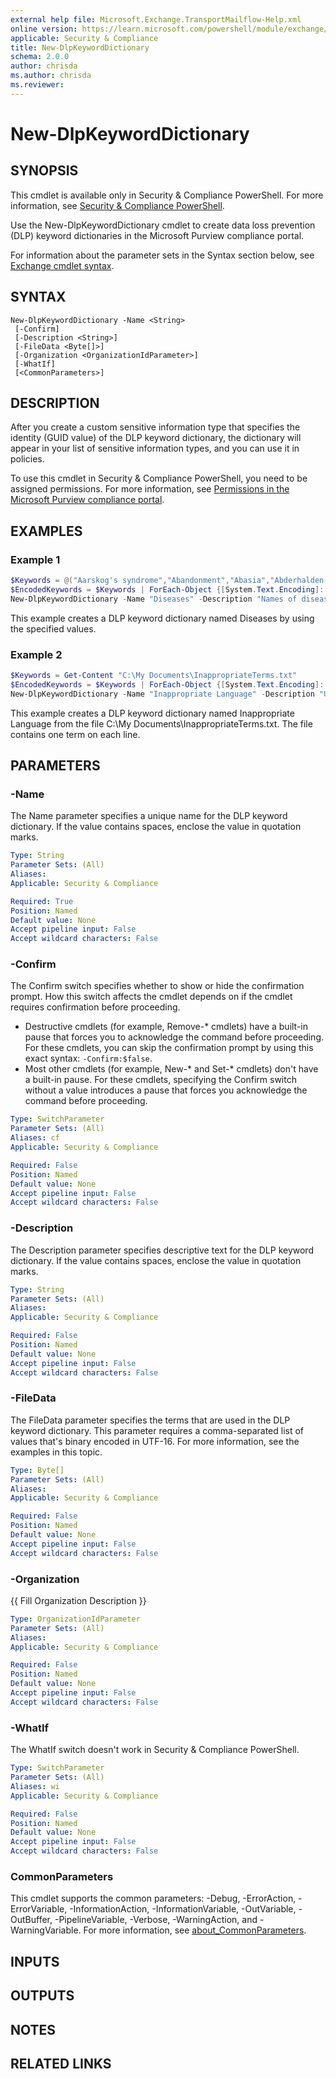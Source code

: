 ```yaml
---
external help file: Microsoft.Exchange.TransportMailflow-Help.xml
online version: https://learn.microsoft.com/powershell/module/exchange/new-dlpkeyworddictionary
applicable: Security & Compliance
title: New-DlpKeywordDictionary
schema: 2.0.0
author: chrisda
ms.author: chrisda
ms.reviewer:
---
```


# New-DlpKeywordDictionary

## SYNOPSIS
This cmdlet is available only in Security & Compliance PowerShell. For more information, see [Security & Compliance PowerShell](https://learn.microsoft.com/powershell/exchange/scc-powershell).

Use the New-DlpKeywordDictionary cmdlet to create data loss prevention (DLP) keyword dictionaries in the Microsoft Purview compliance portal.

For information about the parameter sets in the Syntax section below, see [Exchange cmdlet syntax](https://learn.microsoft.com/powershell/exchange/exchange-cmdlet-syntax).

## SYNTAX

```
New-DlpKeywordDictionary -Name <String>
 [-Confirm]
 [-Description <String>]
 [-FileData <Byte[]>]
 [-Organization <OrganizationIdParameter>]
 [-WhatIf]
 [<CommonParameters>]
```

## DESCRIPTION
After you create a custom sensitive information type that specifies the identity (GUID value) of the DLP keyword dictionary, the dictionary will appear in your list of sensitive information types, and you can use it in policies.

To use this cmdlet in Security & Compliance PowerShell, you need to be assigned permissions. For more information, see [Permissions in the Microsoft Purview compliance portal](https://learn.microsoft.com/microsoft-365/compliance/microsoft-365-compliance-center-permissions).

## EXAMPLES

### Example 1
```powershell
$Keywords = @("Aarskog's syndrome","Abandonment","Abasia","Abderhalden-Kaufmann-Lignac","Abdominalgia","Abduction contracture","Abetalipo proteinemia","Abiotrophy","Ablatio","ablation","Ablepharia","Abocclusion","Abolition","Aborter","Abortion","Abortus","Aboulomania","Abrami's disease","Abramo")
$EncodedKeywords = $Keywords | ForEach-Object {[System.Text.Encoding]::Unicode.GetBytes($_+"`r`n")}
New-DlpKeywordDictionary -Name "Diseases" -Description "Names of diseases and injuries from ICD-10-CM lexicon" -FileData $EncodedKeywords
```

This example creates a DLP keyword dictionary named Diseases by using the specified values.

### Example 2
```powershell
$Keywords = Get-Content "C:\My Documents\InappropriateTerms.txt"
$EncodedKeywords = $Keywords | ForEach-Object {[System.Text.Encoding]::Unicode.GetBytes($_+"`r`n")}
New-DlpKeywordDictionary -Name "Inappropriate Language" -Description "Unprofessional and inappropriate terminology" -FileData $EncodedKeywords
```

This example creates a DLP keyword dictionary named Inappropriate Language from the file C:\\My Documents\\InappropriateTerms.txt. The file contains one term on each line.

## PARAMETERS

### -Name
The Name parameter specifies a unique name for the DLP keyword dictionary. If the value contains spaces, enclose the value in quotation marks.

```yaml
Type: String
Parameter Sets: (All)
Aliases:
Applicable: Security & Compliance

Required: True
Position: Named
Default value: None
Accept pipeline input: False
Accept wildcard characters: False
```

### -Confirm
The Confirm switch specifies whether to show or hide the confirmation prompt. How this switch affects the cmdlet depends on if the cmdlet requires confirmation before proceeding.

- Destructive cmdlets (for example, Remove-\* cmdlets) have a built-in pause that forces you to acknowledge the command before proceeding. For these cmdlets, you can skip the confirmation prompt by using this exact syntax: `-Confirm:$false`.
- Most other cmdlets (for example, New-\* and Set-\* cmdlets) don't have a built-in pause. For these cmdlets, specifying the Confirm switch without a value introduces a pause that forces you acknowledge the command before proceeding.

```yaml
Type: SwitchParameter
Parameter Sets: (All)
Aliases: cf
Applicable: Security & Compliance

Required: False
Position: Named
Default value: None
Accept pipeline input: False
Accept wildcard characters: False
```

### -Description
The Description parameter specifies descriptive text for the DLP keyword dictionary. If the value contains spaces, enclose the value in quotation marks.

```yaml
Type: String
Parameter Sets: (All)
Aliases:
Applicable: Security & Compliance

Required: False
Position: Named
Default value: None
Accept pipeline input: False
Accept wildcard characters: False
```

### -FileData
The FileData parameter specifies the terms that are used in the DLP keyword dictionary. This parameter requires a comma-separated list of values that's binary encoded in UTF-16. For more information, see the examples in this topic.

```yaml
Type: Byte[]
Parameter Sets: (All)
Aliases:
Applicable: Security & Compliance

Required: False
Position: Named
Default value: None
Accept pipeline input: False
Accept wildcard characters: False
```

### -Organization
{{ Fill Organization Description }}

```yaml
Type: OrganizationIdParameter
Parameter Sets: (All)
Aliases:
Applicable: Security & Compliance

Required: False
Position: Named
Default value: None
Accept pipeline input: False
Accept wildcard characters: False
```

### -WhatIf
The WhatIf switch doesn't work in Security & Compliance PowerShell.

```yaml
Type: SwitchParameter
Parameter Sets: (All)
Aliases: wi
Applicable: Security & Compliance

Required: False
Position: Named
Default value: None
Accept pipeline input: False
Accept wildcard characters: False
```

### CommonParameters
This cmdlet supports the common parameters: -Debug, -ErrorAction, -ErrorVariable, -InformationAction, -InformationVariable, -OutVariable, -OutBuffer, -PipelineVariable, -Verbose, -WarningAction, and -WarningVariable. For more information, see [about_CommonParameters](https://go.microsoft.com/fwlink/p/?LinkID=113216).

## INPUTS

## OUTPUTS

## NOTES

## RELATED LINKS
